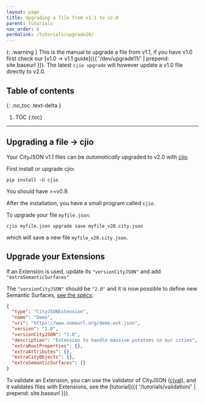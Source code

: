 ```yaml
---
layout: page
title: Upgrading a file from v1.1 to v2.0
parent: Tutorials
nav_order: 6
permalink: /tutorials/upgrade20/
---
```



{: .warning }
This is the manual to upgrade a file from v1.1, if you have v1.0 first check our [v1.0 -> v1.1 guide]({{ '/dev/upgrade11/' | prepend: site.baseurl }}).
The latest `cjio upgrade` will however update a v1.0 file directly to v2.0. 


## Table of contents
{: .no_toc .text-delta }

1. TOC
{:toc}

---

## Upgrading a file -> cjio 

Your CityJSON v1.1 files can be *automatically* upgraded to v2.0 with [cjio](https://github.com/cityjson/cjio).

First install or upgrade cjio:
```
pip install -U cjio
```
You should have >=v0.9.

After the installation, you have a small program called `cjio`.

To upgrade your file `myfile.json`:
```
cjio myfile.json upgrade save myfile_v20.city.json
```

which will save a new file `myfile_v20.city.json`.


## Upgrade your Extensions

If an Extension is used, update its `"versionCityJSON"` and add `"extraSemanticSurfaces"`

The `"versionCityJSON"` should be `"2.0"` and it is now possible to define new Semantic Surfaces, [see the specs](https://cityjson.org/specs/#case-3-defining-a-new-semantic-object):

```json
{
  "type": "CityJSONExtension",
  "name": "Demo",
  "uri": "https://www.someurl.org/demo.ext.json",
  "version": "1.0",
  "versionCityJSON": "2.0",
  "description": "Extension to handle massive potatoes in our cities",
  "extraRootProperties": {},     
  "extraAttributes": {},
  "extraCityObjects": {},
  "extraSemanticSurfaces": {}
}
```

To validate an Extension, you can use the validator of CityJSON ([cjval](https://validator.cityjson.org)), and it validates files with Extensions, see the [tutorial]({{ '/tutorials/validation/' | prepend: site.baseurl }}).

